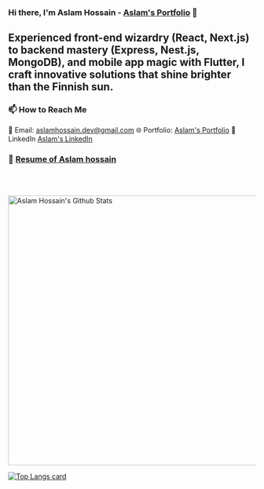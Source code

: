### Hi there, I'm Aslam Hossain - [Aslam's Portfolio](https://www.aslamhossain.live/ "Aslam's Portfolio") 👋

## Experienced front-end wizardry (React, Next.js) to backend mastery (Express, Nest.js, MongoDB), and mobile app magic with Flutter, I craft innovative solutions that shine brighter than the Finnish sun.

### 📫 How to Reach Me
📧 Email: aslamhossain.dev@gmail.com
🌐 Portfolio: [Aslam's Portfolio](https://www.aslamhossain.live/ "Aslam's Portfolio")
💼 LinkedIn  [Aslam's LinkedIn](linkedin.com/in/aslamhossain-dev/ "Aslam's LinkedIn")
### 📑 [Resume of Aslam hossain](https://read.cv/aslamhossain)

<br></br>


<img width="550" alt="Aslam Hossain's Github Stats"  src="https://github-readme-stats.vercel.app/api?username=engineer-aslam-hossain&show_icons=true"/>

[![Top Langs card](https://github-readme-stats.vercel.app/api/top-langs/?username=engineer-aslam-hossain&card_width=550)](https://github.com/engineer-aslam-hossain)
